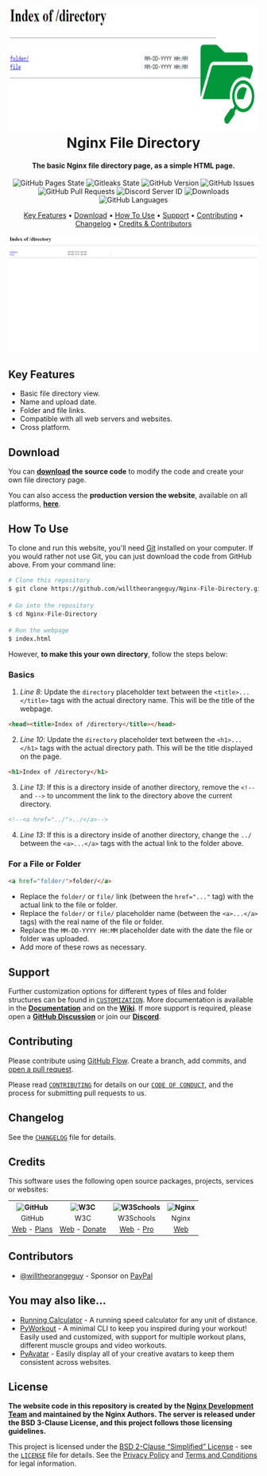 <!-- Logo -->
<h1 align="center">
  <img src="https://raw.githubusercontent.com/willtheorangeguy/Nginx-File-Directory/main/docs/images/logo.png" height="250px" alt="Nginx File Directory">
  <br>
  Nginx File Directory
  <br>
</h1>

<!-- Copy -->
<h4 align="center">The basic Nginx file directory page, as a simple HTML page.</h4>

<!-- Badges -->
<div align="center">
  <!-- Stability -->
  <img alt="GitHub Pages State" src="https://github.com/willtheorangeguy/Nginx-File-Directory/actions/workflows/pages/pages-build-deployment/badge.svg">
  <!-- Gitleaks -->
  <img alt="Gitleaks State" src="https://github.com/willtheorangeguy/Nginx-File-Directory/actions/workflows/gitleaks.yml/badge.svg">
  <!-- Version -->
  <img alt="GitHub Version" src="https://img.shields.io/github/v/release/willtheorangeguy/Nginx-File-Directory">
  <!-- Issues -->
  <img alt="GitHub Issues" src="https://img.shields.io/github/issues/willtheorangeguy/Nginx-File-Directory">
  <!-- Pull Requests -->
  <img alt="GitHub Pull Requests" src="https://img.shields.io/github/issues-pr/willtheorangeguy/Nginx-File-Directory">
  <!-- Discord -->
  <img alt="Discord Server ID" src="https://img.shields.io/discord/962928811207430164">
  <!-- Downloads -->
  <img alt="Downloads" src="https://img.shields.io/github/downloads/willtheorangeguy/Nginx-File-Directory/total">
  <!-- Language Count -->
  <img alt="GitHub Languages" src="https://img.shields.io/github/languages/count/willtheorangeguy/Nginx-File-Directory">
</div>

<!-- Navigation -->
<p align="center">
  <a href="#key-features">Key Features</a> •
  <a href="#download">Download</a> •
  <a href="#how-to-use">How To Use</a> •
  <a href="#support">Support</a> •
  <a href="#contributing">Contributing</a> •
  <a href="#changelog">Changelog</a> •
  <a href="#credits">Credits & Contributors</a>
</p>

<!-- Screenshot(s) -->
![screenshot](https://raw.githubusercontent.com/willtheorangeguy/Nginx-File-Directory/main/docs/images/welcome.png)

## Key Features

* Basic file directory view.
* Name and upload date.
* Folder and file links.
* Compatible with all web servers and websites.
* Cross platform.

## Download

You can **[download](https://github.com/willtheorangeguy/Nginx-File-Directory/releases/latest) the source code** to modify the code and create your own file directory page.

You can also access the **production version the website**, available on all platforms, **[here](https://willtheorangeguy.github.io/Nginx-File-Directory/)**.

## How To Use

To clone and run this website, you'll need [Git](https://git-scm.com/downloads) installed on your computer. If you would rather not use Git, you can just download the code from GitHub above. From your command line:

```bash
# Clone this repository
$ git clone https://github.com/willtheorangeguy/Nginx-File-Directory.git

# Go into the repository
$ cd Nginx-File-Directory

# Run the webpage
$ index.html
```

However, **to make this your own directory**, follow the steps below:

### Basics

1. _Line 8_: Update the `directory` placeholder text between the `<title>...</title>` tags with the actual directory name. This will be the title of the webpage.

```html
<head><title>Index of /directory</title></head>
```

2. _Line 10_: Update the `directory` placeholder text between the `<h1>...</h1>` tags with the actual directory path. This will be the title displayed on the page.

```html
<h1>Index of /directory</h1>
```

3. _Line 13_: If this is a directory inside of another directory, remove the `<!--` and `-->` to uncomment the link to the directory above the current directory.

```html
<!--<a href="../">../</a>-->
```

4. _Line 13_: If this is a directory inside of another directory, change the `../` between the `<a>...</a>` tags with the actual link to the folder above.

### For a File or Folder

```html
<a href="folder/">folder/</a>                                           MM-DD-YYYY HH:MM                   -
```

* Replace the `folder/` or `file/` link (between the `href="..."` tag) with the actual link to the file or folder.
* Replace the `folder/` or `file/` placeholder name (between the `<a>...</a>` tags) with the real name of the file or folder.
* Replace the `MM-DD-YYYY HH:MM` placeholder date with the date the file or folder was uploaded.
* Add more of these rows as necessary.

## Support

Further customization options for different types of files and folder structures can be found in [`CUSTOMIZATION`](https://github.com/willtheorangeguy/Nginx-File-Directory/blob/main/docs/CUSTOMIZATION.md). More documentation is available in the **[Documentation](https://github.com/willtheorangeguy/Nginx-File-Directory/tree/main/docs)** and on the **[Wiki](https://github.com/willtheorangeguy/Nginx-File-Directory/wiki)**. If more support is required, please open a **[GitHub Discussion](https://github.com/willtheorangeguy/Nginx-File-Directory/discussions/new)** or join our **[Discord](https://discord.gg/uQR9AfwBxU)**.

## Contributing

Please contribute using [GitHub Flow](https://guides.github.com/introduction/flow). Create a branch, add commits, and [open a pull request](https://github.com/willtheorangeguy/Nginx-File-Directory/compare).

Please read [`CONTRIBUTING`](CONTRIBUTING.md) for details on our [`CODE OF CONDUCT`](CODE_OF_CONDUCT.md), and the process for submitting pull requests to us.

## Changelog

See the [`CHANGELOG`](CHANGELOG.md) file for details.

## Credits

This software uses the following open source packages, projects, services or websites:

<!-- Credits Table -->
<table>
  <tr>
    <th align="center"><img src="https://applets.imgix.net/https%3A%2F%2Fassets.ifttt.com%2Fimages%2Fchannels%2F2107379463%2Ficons%2Fmonochrome_large.png?w=240&h=240&s=8a19bbc158996d098e2fb18310ba7f33" width="150" height="150" alt="GitHub"/></th>
    <th align="center"><img src="https://pbs.twimg.com/profile_images/1069553420854591489/stZUQMcC_400x400.jpg" width="150" height="150" alt="W3C"/></th>
    <th align="center"><img src="https://videos.w3schools.com/files/images/w3schools_logo_500_04AA6D.png" width="150" height="150" alt="W3Schools"/></th>
    <th align="center"><img src="https://www.logolynx.com/images/logolynx/06/0614238d6c1c151cf0f8201f4463cc8a.png" width="150" height="150" alt="Nginx"/></th>
  </tr>
  <tr>
    <td align="center">GitHub</td>
    <td align="center">W3C</td>
    <td align="center">W3Schools</td>
    <td align="center">Nginx</td>
  </tr>
  <tr>
    <td align="center"><a href="https://github.com/">Web</a> - <a href="https://github.com/pricing">Plans</a></td>
    <td align="center"><a href="https://www.w3.org">Web</a> - <a href="https://www.w3.org/support/">Donate</a></td>
    <td align="center"><a href="https://www.w3schools.com">Web</a> - <a href="https://www.w3schools.com/pro/index.php">Pro</a></td>
    <td align="center"><a href="https://nginx.org/">Web</a></td>
  </tr>
</table>

## Contributors

* [@willtheorangeguy](https://github.com/willtheorangeguy) - Sponsor on [PayPal](https://paypal.me/wvdg44?country.x=CA&locale.x=en_US)

## You may also like...

* [Running Calculator](https://github.com/willtheorangeguy/Running-Calculator) - A running speed calculator for any unit of distance.
* [PyWorkout](https://github.com/willtheorangeguy/PyWorkout) - A minimal CLI to keep you inspired during your workout! Easily used and customized, with support for multiple workout plans, different muscle groups and video workouts.
* [PyAvatar](https://github.com/willtheorangeguy/PyAvatar) - Easily display all of your creative avatars to keep them consistent across websites.

## License

**The website code in this repository is created by the [Nginx Development Team](https://nginx.org/) and maintained by the Nginx Authors. The server is released under the BSD 3-Clause License, and this project follows those licensing guidelines.**

This project is licensed under the [BSD 2-Clause “Simplified” License](https://choosealicense.com/licenses/bsd-2-clause/) - see the [`LICENSE`](LICENSE.md) file for details. See the [Privacy Policy](https://github.com/willtheorangeguy/Nginx-File-Directory/blob/main/docs/legal/PRIVACY.md) and [Terms and Conditions](https://github.com/willtheorangeguy/Nginx-File-Directory/blob/main/docs/legal/TERMS.md) for legal information.
